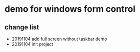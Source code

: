# demo for windows form control

## change list

- 20191104 add full screen without taskbar demo
- 20191104 init project